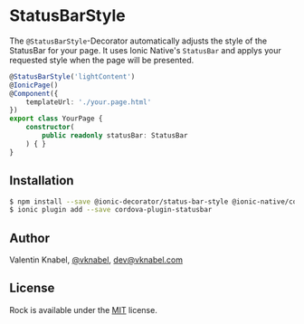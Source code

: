 # StatusBarStyle

The `@StatusBarStyle`-Decorator automatically adjusts the style of the StatusBar for your page.
It uses Ionic Native's `StatusBar` and applys your requested style when the page will be presented.

```typescript
@StatusBarStyle('lightContent')
@IonicPage()
@Component({
    templateUrl: './your.page.html'
})
export class YourPage {
    constructor(
        public readonly statusBar: StatusBar
    ) { }
}
```

## Installation

```bash
$ npm install --save @ionic-decorator/status-bar-style @ionic-native/core @ionic-native/status-bar
$ ionic plugin add --save cordova-plugin-statusbar
```

## Author

Valentin Knabel, [@vknabel](https://twitter.com/vknabel), dev@vknabel.com

## License

Rock is available under the [MIT](LICENSE) license.
